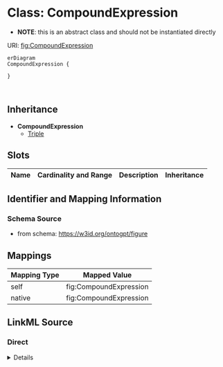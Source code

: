 

# Class: CompoundExpression


* __NOTE__: this is an abstract class and should not be instantiated directly


URI: [fig:CompoundExpression](http://w3id.org/ontogpt/figure-templateCompoundExpression)



```mermaid
erDiagram
CompoundExpression {

}



```




## Inheritance
* **CompoundExpression**
    * [Triple](Triple.md)



## Slots

| Name | Cardinality and Range | Description | Inheritance |
| ---  | --- | --- | --- |









## Identifier and Mapping Information







### Schema Source


* from schema: https://w3id.org/ontogpt/figure





## Mappings

| Mapping Type | Mapped Value |
| ---  | ---  |
| self | fig:CompoundExpression |
| native | fig:CompoundExpression |





## LinkML Source

<!-- TODO: investigate https://stackoverflow.com/questions/37606292/how-to-create-tabbed-code-blocks-in-mkdocs-or-sphinx -->

### Direct

<details>
```yaml
name: CompoundExpression
from_schema: https://w3id.org/ontogpt/figure
abstract: true

```
</details>

### Induced

<details>
```yaml
name: CompoundExpression
from_schema: https://w3id.org/ontogpt/figure
abstract: true

```
</details>